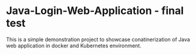 # Java-Login-Web-Application - final test
This is a simple demonstration project to showcase conatinerization of Java web application in docker and Kubernetes environment.
